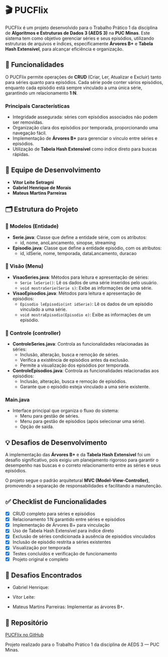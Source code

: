 # 🎬 PUCFlix

PUCFlix é um projeto desenvolvido para o Trabalho Prático 1 da disciplina de **Algoritmos e Estruturas de Dados 3 (AEDS 3)** na **PUC Minas**. Este sistema tem como objetivo gerenciar séries e seus episódios, utilizando estruturas de arquivos e índices, especificamente **Árvores B+** e **Tabela Hash Extensível**, para alcançar eficiência e organização.

## 🚀 Funcionalidades

O PUCFlix permite operações de **CRUD** (Criar, Ler, Atualizar e Excluir) tanto para séries quanto para episódios. Cada série pode conter vários episódios, enquanto cada episódio está sempre vinculado a uma única série, garantindo um relacionamento **1:N**.

### Principais Características
- Integridade assegurada: séries com episódios associados não podem ser removidas.
- Organização clara dos episódios por temporada, proporcionando uma navegação fácil.
- Implementação de **Árvores B+** para gerenciar o vínculo entre séries e episódios.
- Utilização de **Tabela Hash Extensível** como índice direto para buscas rápidas.

## 👥 Equipe de Desenvolvimento
- **Vitor Leite Setragni**
- **Gabriel Henrique de Morais**
- **Mateus Martins Parreiras**

## 🗂️ Estrutura do Projeto

### 📁 Modelos (Entidade)
- **Serie.java**: Classe que define a entidade série, com os atributos:
  - id, nome, anoLancamento, sinopse, streaming
- **Episodio.java**: Classe que define a entidade episódio, com os atributos:
  - id, idSerie, nome, temporada, dataLancamento, duracao

### 📁 Visão (Menu)
- **VisaoSeries.java**: Métodos para leitura e apresentação de séries:
  - `Serie leSerie()`: Lê os dados de uma série inseridos pelo usuário.
  - `void mostraSerie(Serie s)`: Exibe as informações de uma série.
- **VisaoEpisodios.java**: Métodos para leitura e apresentação de episódios:
  - `Episodio leEpisodio(int idSerie)`: Lê os dados de um episódio vinculado a uma série.
  - `void mostraEpisodio(Episodio e)`: Exibe as informações de um episódio.

### 📁 Controle (controller)
- **ControleSeries.java**: Controla as funcionalidades relacionadas às séries:
  - Inclusão, alteração, busca e remoção de séries.
  - Verifica a existência de episódios antes da exclusão.
  - Permite a visualização dos episódios por temporada.
- **ControleEpisodios.java**: Controla as funcionalidades relacionadas aos episódios:
  - Inclusão, alteração, busca e remoção de episódios.
  - Garante que o episódio esteja vinculado a uma série existente.

### Main.java
- Interface principal que organiza o fluxo do sistema:
  - Menu para gestão de séries.
  - Menu para gestão de episódios (após selecionar uma série).
  - Opção de saída.

## 💡 Desafios de Desenvolvimento

A implementação das **Árvores B+** e da **Tabela Hash Extensível** foi um desafio significativo, pois exigiu um planejamento rigoroso para garantir o desempenho nas buscas e o correto relacionamento entre as séries e seus episódios.

O projeto segue o padrão arquitetural **MVC (Model-View-Controller)**, promovendo a separação de responsabilidades e facilitando a manutenção.

## ✅ Checklist de Funcionalidades
- [x] CRUD completo para séries e episódios
- [x] Relacionamento 1:N garantido entre séries e episódios
- [x] Implementação de Árvores B+ para vinculação
- [x] Uso de Tabela Hash Extensível para índice direto
- [x] Exclusão de séries condicionada à ausência de episódios vinculados
- [x] Inclusão de episódio restrita a séries existentes
- [x] Visualização por temporada
- [x] Testes concluídos e verificação de funcionamento
- [x] Projeto original e completo

## 📝 Desafios Encontrados
- Gabriel Henrique:

- Vitor Leite:

- Mateus Martins Parreiras: Implementar as árvores B+.

## 📂 Repositório
[PUCFlix no GitHub](https://github.com/alicesalim/tp1_aeds3.git)

Projeto realizado para o Trabalho Prático 1 da disciplina de AEDS 3 — PUC Minas.


